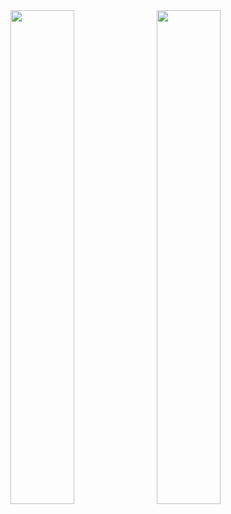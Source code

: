 <img align="left" width="45%" src="https://github-readme-stats-self-zeta.vercel.app/api?username=tbareich&show_icons=true&theme=dracula&count_private=true&include_all_commits=true"/>
&nbsp;<img align="center" width="45%" src="https://github-readme-stats-self-zeta.vercel.app/api/top-langs?username=tbareich&layout=compact&theme=dracula&count_private=true&show_icons=true"/>
